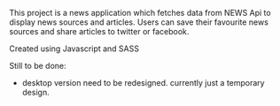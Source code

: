 This project is a news application which fetches data from NEWS Api to display news sources and articles. Users can save their favourite news sources and share articles to twitter or facebook.

Created using Javascript and SASS

Still to be done:
- desktop version need to be redesigned. currently just a temporary design.

